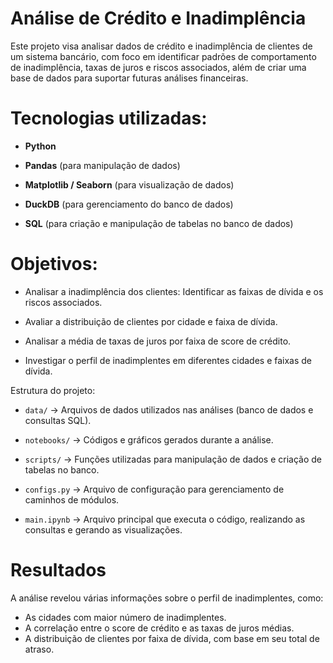 # Análise de Crédito e Inadimplência

Este projeto visa analisar dados de crédito e inadimplência de clientes de um sistema bancário, com foco em identificar padrões de comportamento de inadimplência, taxas de juros e riscos associados, além de criar uma base de dados para suportar futuras análises financeiras.

# Tecnologias utilizadas:


-	**Python**

-	**Pandas** (para manipulação de dados)

-	**Matplotlib / Seaborn** (para visualização de dados)

-	**DuckDB** (para gerenciamento do banco de dados)

-	**SQL** (para criação e manipulação de tabelas no banco de dados)


# Objetivos:


-	Analisar a inadimplência dos clientes: Identificar as faixas de dívida e os riscos associados.

-	Avaliar a distribuição de clientes por cidade e faixa de dívida.

-	Analisar a média de taxas de juros por faixa de score de crédito.

-	Investigar o perfil de inadimplentes em diferentes cidades e faixas de dívida.


Estrutura do projeto:


- `data/` → Arquivos de dados utilizados nas análises (banco de dados e consultas SQL).

- `notebooks/` → Códigos e gráficos gerados durante a análise.

-	`scripts/` → Funções utilizadas para manipulação de dados e criação de tabelas no banco.

-	`configs.py` → Arquivo de configuração para gerenciamento de caminhos de módulos.

- `main.ipynb` → Arquivo principal que executa o código, realizando as consultas e gerando as visualizações.

# Resultados

A análise revelou várias informações sobre o perfil de inadimplentes, como:

- As cidades com maior número de inadimplentes.
- A correlação entre o score de crédito e as taxas de juros médias.
- A distribuição de clientes por faixa de dívida, com base em seu total de atraso.


